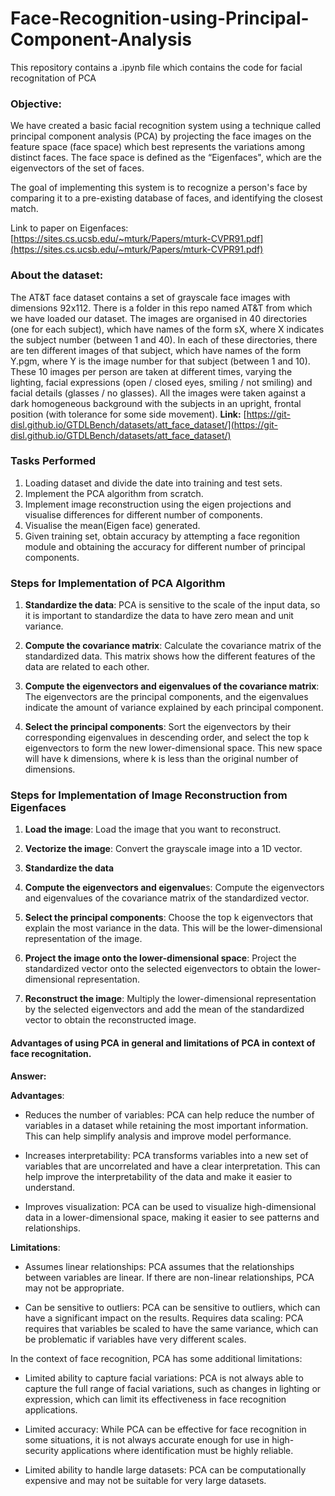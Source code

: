 # Face-Recognition-using-Principal-Component-Analysis

This repository contains a .ipynb file which contains the code for facial recognitation of PCA

### Objective:
We have created a basic facial recognition system using a technique called principal component analysis (PCA) 
by projecting the face images on the feature space (face space) which best
represents the variations among distinct faces. The face space is defined as the
“Eigenfaces", which are the eigenvectors of the set of faces.

The goal of implementing this system is to recognize a person's face by comparing it to a pre-existing database of faces, and identifying the closest match.

Link to paper on Eigenfaces: [https://sites.cs.ucsb.edu/~mturk/Papers/mturk-CVPR91.pdf](https://sites.cs.ucsb.edu/~mturk/Papers/mturk-CVPR91.pdf)

### About the dataset: 
The AT&T face dataset contains a set of grayscale face images with dimensions 92x112. There is a folder in this repo named AT&T from which we have loaded our dataset.
The images are organised in 40 directories (one for each subject), which have names of the form sX, where X indicates the subject number (between 1 and 40). 
In each of these directories, there are ten different images of that subject, which have names of the form Y.pgm, where Y is the image number for that subject (between 1 and 10). 
These 10 images per person are taken at different times, varying the lighting, facial expressions (open / closed eyes, smiling / not smiling) and facial details (glasses / no glasses). 
All the images were taken against a dark homogeneous background with the subjects in an upright, frontal position (with tolerance for some side movement). 
<b>Link:</b> [https://git-disl.github.io/GTDLBench/datasets/att_face_dataset/](https://git-disl.github.io/GTDLBench/datasets/att_face_dataset/)



### Tasks Performed
1. Loading dataset and divide the date into training and test sets. 
2. Implement the PCA algorithm from scratch.
3. Implement image reconstruction using the eigen projections and visualise differences for different number of components.
4. Visualise the mean(Eigen face) generated.
5. Given training set, obtain accuracy by attempting a face regonition module and obtaining the accuracy for different number of principal components.



### Steps for Implementation of PCA Algorithm

1. **Standardize the data**: PCA is sensitive to the scale of the input data, so it is important to standardize the data to have zero mean and unit variance.

2. **Compute the covariance matrix**: Calculate the covariance matrix of the standardized data. This matrix shows how the different features of the data are related to each other.

3. **Compute the eigenvectors and eigenvalues of the covariance matrix**: The eigenvectors are the principal components, and the eigenvalues indicate the amount of variance explained by each principal component.

4. **Select the principal components**: Sort the eigenvectors by their corresponding eigenvalues in descending order, and select the top k eigenvectors to form the new lower-dimensional space. This new space will have k dimensions, where k is less than the original number of dimensions.


### Steps for Implementation of Image Reconstruction from Eigenfaces

1. **Load the image**: Load the image that you want to reconstruct.

2. **Vectorize the image**: Convert the grayscale image into a 1D vector.

3. **Standardize the data**

4. **Compute the eigenvectors and eigenvalue**s: Compute the eigenvectors and eigenvalues of the covariance matrix of the standardized vector.

5. **Select the principal components**: Choose the top k eigenvectors that explain the most variance in the data. This will be the lower-dimensional representation of the image.

6. **Project the image onto the lower-dimensional space**: Project the standardized vector onto the selected eigenvectors to obtain the lower-dimensional representation.

7. **Reconstruct the image**: Multiply the lower-dimensional representation by the selected eigenvectors and add the mean of the standardized vector to obtain the reconstructed image.




#### Advantages of using PCA in general and limitations of PCA in context of face recognitation.

**Answer:**

**Advantages**:

* Reduces the number of variables: PCA can help reduce the number of variables in a dataset while retaining the most important information. This can help simplify analysis and improve model performance.

* Increases interpretability: PCA transforms variables into a new set of variables that are uncorrelated and have a clear interpretation. This can help improve the interpretability of the data and make it easier to understand.

* Improves visualization: PCA can be used to visualize high-dimensional data in a lower-dimensional space, making it easier to see patterns and relationships.

**Limitations**:

* Assumes linear relationships: PCA assumes that the relationships between variables are linear. If there are non-linear relationships, PCA may not be appropriate.

* Can be sensitive to outliers: PCA can be sensitive to outliers, which can have a significant impact on the results.
Requires data scaling: PCA requires that variables be scaled to have the same variance, which can be problematic if variables have very different scales.

In the context of face recognition, PCA has some additional limitations:

* Limited ability to capture facial variations: PCA is not always able to capture the full range of facial variations, such as changes in lighting or expression, which can limit its effectiveness in face recognition applications.

* Limited accuracy: While PCA can be effective for face recognition in some situations, it is not always accurate enough for use in high-security applications where identification must be highly reliable.

* Limited ability to handle large datasets: PCA can be computationally expensive and may not be suitable for very large datasets.


